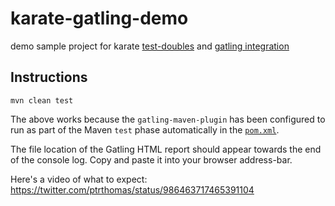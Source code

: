 # karate-gatling-demo
demo sample project for karate [test-doubles](https://github.com/intuit/karate/tree/master/karate-netty) and [gatling integration](https://github.com/intuit/karate/tree/master/karate-gatling)

## Instructions

```
mvn clean test
```

The above works because the `gatling-maven-plugin` has been configured to run as part of the Maven `test` phase automatically in the [`pom.xml`](pom.xml).

The file location of the Gatling HTML report should appear towards the end of the console log. Copy and paste it into your browser address-bar.

Here's a video of what to expect: https://twitter.com/ptrthomas/status/986463717465391104
